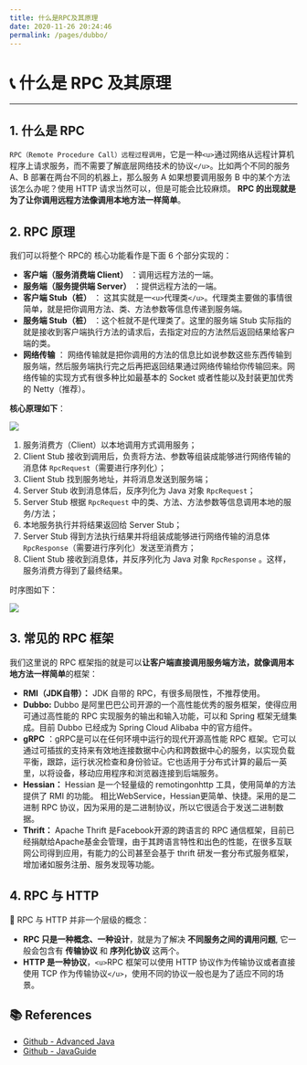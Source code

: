```yaml
---
title: 什么是RPC及其原理
date: 2020-11-26 20:24:46
permalink: /pages/dubbo/
---
```

# 📞 什么是 RPC 及其原理

---

## 1. 什么是 RPC

`RPC（Remote Procedure Call）远程过程调用`，它是一种`<u>`通过网络从远程计算机程序上请求服务，而不需要了解底层网络技术的协议`</u>`。比如两个不同的服务 A、B 部署在两台不同的机器上，那么服务 A 如果想要调用服务 B 中的某个方法该怎么办呢？使用 HTTP 请求当然可以，但是可能会比较麻烦。 **RPC 的出现就是为了让你调用远程方法像调用本地方法一样简单**。

## 2. RPC 原理

我们可以将整个 RPC的 核心功能看作是下面 6 个部分实现的：

- **客户端（服务消费端 Client）** ：调用远程方法的一端。
- **服务端（服务提供端 Server）** ：提供远程方法的一端。
- **客户端 Stub（桩）** ： 这其实就是一`<u>`代理类`</u>`。代理类主要做的事情很简单，就是把你调用方法、类、方法参数等信息传递到服务端。
- **服务端 Stub（桩）** ：这个桩就不是代理类了。这里的服务端 Stub 实际指的就是接收到客户端执行方法的请求后，去指定对应的方法然后返回结果给客户端的类。
- **网络传输** ： 网络传输就是把你调用的方法的信息比如说参数这些东西传输到服务端，然后服务端执行完之后再把返回结果通过网络传输给你传输回来。网络传输的实现方式有很多种比如最基本的 Socket 或者性能以及封装更加优秀的 Netty（推荐）。

**核心原理如下**：

![](https://cs-wiki.oss-cn-shanghai.aliyuncs.com/img/20201126202743.png)

1. 服务消费方（Client）以本地调用方式调用服务；
2. Client Stub 接收到调用后，负责将方法、参数等组装成能够进行网络传输的消息体 `RpcRequest`（需要进行序列化）；
3. Client Stub 找到服务地址，并将消息发送到服务端；
4. Server Stub 收到消息体后，反序列化为 Java 对象 `RpcRequest`；
5. Server Stub 根据 `RpcRequest` 中的类、方法、方法参数等信息调用本地的服务/方法；
6. 本地服务执行并将结果返回给 Server Stub；
7. Server Stub 得到方法执行结果并将组装成能够进行网络传输的消息体 `RpcResponse`（需要进行序列化）发送至消费方；
8. Client Stub 接收到消息体，并反序列化为 Java 对象 `RpcResponse` 。这样，服务消费方得到了最终结果。

时序图如下：

![](https://cs-wiki.oss-cn-shanghai.aliyuncs.com/img/20201126202849.png)

## 3. 常见的 RPC 框架

我们这里说的 RPC 框架指的就是可以**让客户端直接调用服务端方法，就像调用本地方法一样简单**的框架：

- **RMI（JDK自带）：** JDK 自带的 RPC，有很多局限性，不推荐使用。
- **Dubbo:** Dubbo 是阿里巴巴公司开源的一个高性能优秀的服务框架，使得应用可通过高性能的 RPC 实现服务的输出和输入功能，可以和 Spring 框架无缝集成。目前 Dubbo 已经成为 Spring Cloud Alibaba 中的官方组件。
- **gRPC** ：gRPC是可以在任何环境中运行的现代开源高性能 RPC 框架。它可以通过可插拔的支持来有效地连接数据中心内和跨数据中心的服务，以实现负载平衡，跟踪，运行状况检查和身份验证。它也适用于分布式计算的最后一英里，以将设备，移动应用程序和浏览器连接到后端服务。
- **Hessian：** Hessian 是一个轻量级的 remotingonhttp 工具，使用简单的方法提供了 RMI 的功能。 相比WebService，Hessian更简单、快捷。采用的是二进制 RPC 协议，因为采用的是二进制协议，所以它很适合于发送二进制数据。
- **Thrift：** Apache Thrift 是Facebook开源的跨语言的 RPC 通信框架，目前已经捐献给Apache基金会管理，由于其跨语言特性和出色的性能，在很多互联网公司得到应用，有能力的公司甚至会基于 thrift 研发一套分布式服务框架，增加诸如服务注册、服务发现等功能。

## 4. RPC 与 HTTP

🚨 RPC 与 HTTP 并非一个层级的概念：

- **RPC 只是一种概念、一种设计**，就是为了解决 **不同服务之间的调用问题**, 它一般会包含有 **传输协议** 和 **序列化协议** 这两个。
- **HTTP 是一种协议**，`<u>`RPC 框架可以使用 HTTP 协议作为传输协议或者直接使用 TCP 作为传输协议`</u>`，使用不同的协议一般也是为了适应不同的场景。

## 📚 References

- [Github - Advanced Java](https://doocs.gitee.io/advanced-java/#/./docs/distributed-system/distributed-system-interview)
- [Github - JavaGuide](https://snailclimb.gitee.io/javaguide/#/docs/system-design/distributed-system/分布式?id=二-分布式事务)
